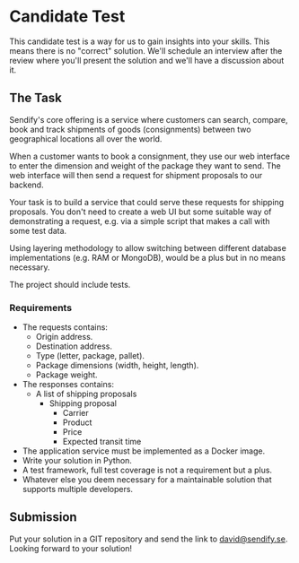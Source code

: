 
# Candidate Test

This candidate test is a way for us to gain insights into your skills. This means there is no "correct" solution. We'll schedule an interview after the review where you'll present the solution and we'll have a discussion about it.

## The Task

Sendify's core offering is a service where customers can search, compare, book and track shipments of goods (consignments) between two geographical locations all over the world.

When a customer wants to book a consignment, they use our web interface to enter the dimension and weight of the package they want to send. The web interface will then send a request for shipment proposals to our backend. 

Your task is to build a service that could serve these requests for shipping proposals. You don't need to create a web UI but some suitable way of demonstrating a request, e.g. via a simple script that makes a call with some test data.

Using layering methodology to allow switching between different database implementations (e.g. RAM or MongoDB), would be a plus but in no means necessary.

The project should include tests.

### Requirements

- The requests contains:
    - Origin address.
    - Destination address.
    - Type (letter, package, pallet).
    - Package dimensions (width, height, length).
    - Package weight.
- The responses contains:
    - A list of shipping proposals
        - Shipping proposal 
            - Carrier 
            - Product
            - Price
            - Expected transit time
- The application service must be implemented as a Docker image.
- Write your solution in Python.
- A test framework, full test coverage is not a requirement but a plus.
- Whatever else you deem necessary for a maintainable solution that supports multiple developers.

## Submission

Put your solution in a GIT repository and send the link to david@sendify.se.
Looking forward to your solution!